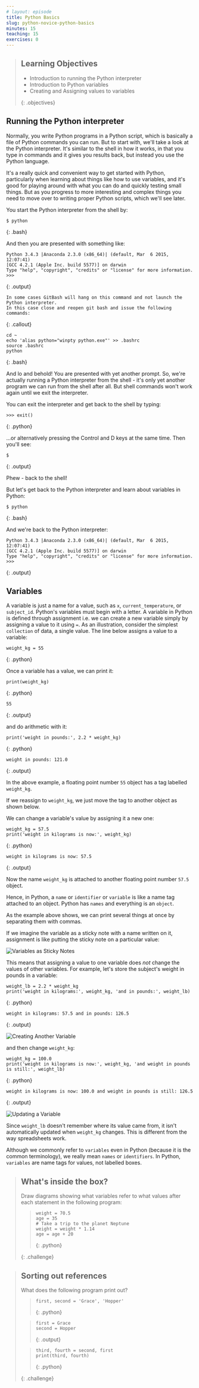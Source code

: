 ```yaml
---
# layout: episode
title: Python Basics
slug: python-novice-python-basics
minutes: 15
teaching: 15
exercises: 0
---
```



> ## Learning Objectives
>
> *   Introduction to running the Python interpreter
> *   Introduction to Python variables
> *   Creating and Assigning values to variables
> 
> {: .objectives}


## Running the Python interpreter

Normally, you write Python programs in a Python script, which is basically a file of Python commands you can run.
But to start with, we'll take a look at the Python interpreter.
It's similar to the shell in how it works, in that you type in commands and it
gives you results back, but instead you use the Python language.

It's a really quick and convenient way to get started with Python, particularly when learning about things like how to use variables, and it's good for playing around with what you can do and quickly testing small things.
But as you progress to more interesting and complex things you need to move over to writing proper Python scripts, which we'll see later.

You start the Python interpreter from the shell by:



~~~
$ python
~~~
{: .bash}

And then you are presented with something like:



~~~
Python 3.4.3 |Anaconda 2.3.0 (x86_64)| (default, Mar  6 2015, 12:07:41)
[GCC 4.2.1 (Apple Inc. build 5577)] on darwin
Type "help", "copyright", "credits" or "license" for more information.
>>>
~~~
{: .output}



~~~
In some cases GitBash will hang on this command and not launch the Python interpreter. 
In this case close and reopen git bash and issue the following commands:
~~~
{: .callout}


~~~
cd ~
echo 'alias python="winpty python.exe"' >> .bashrc
source .bashrc
python
~~~
{: .bash}

And lo and behold! You are presented with yet another prompt.
So, we're actually running a Python interpreter from the shell - it's only yet another program we can run from the shell after all.
But shell commands won't work again until we exit the interpreter.

You can exit the interpreter and get back to the shell by typing:



~~~
>>> exit()
~~~
{: .python}

...or alternatively pressing the Control and D keys at the same time.
Then you'll see:



~~~
$
~~~
{: .output}

Phew - back to the shell!

But let's get back to the Python interpreter and learn about variables in Python:



~~~
$ python
~~~
{: .bash}

And we're back to the Python interpreter:


~~~
Python 3.4.3 |Anaconda 2.3.0 (x86_64)| (default, Mar  6 2015, 12:07:41)
[GCC 4.2.1 (Apple Inc. build 5577)] on darwin
Type "help", "copyright", "credits" or "license" for more information.
>>>
~~~
{: .output}


## Variables

A variable is just a name for a value,
such as `x`, `current_temperature`, or `subject_id`.
Python's variables must begin with a letter.
A variable in Python is defined through assignment i.e. we can create a new variable simply by assigning a value to it using `=`.
As an illustration,
consider the simplest `collection` of data,
a single value.
The line below assigns a value to a variable:



~~~
weight_kg = 55
~~~
{: .python}

Once a variable has a value, we can print it:


~~~
print(weight_kg)
~~~
{: .python}

~~~
55
~~~
{: .output}

and do arithmetic with it:


~~~
print('weight in pounds:', 2.2 * weight_kg)
~~~
{: .python}

~~~
weight in pounds: 121.0
~~~
{: .output}

In the above example, a floating point number `55` object has a tag labelled `weight_kg`.

If we reassign to `weight_kg`, we just move the tag to another object as shown below.

We can change a variable's value by assigning it a new one:


~~~
weight_kg = 57.5
print('weight in kilograms is now:', weight_kg)
~~~
{: .python}

~~~
weight in kilograms is now: 57.5
~~~
{: .output}

Now the name `weight_kg` is attached to another floating point number `57.5` object.

Hence, in Python, a `name` or `identifier` or `variable` is like a name tag attached to an object.
Python has `names` and everything is an `object`.

As the example above shows,
we can print several things at once by separating them with commas.

If we imagine the variable as a sticky note with a name written on it,
assignment is like putting the sticky note on a particular value:

![Variables as Sticky Notes](fig/python-sticky-note-variables-01.svg)

This means that assigning a value to one variable does *not* change the values of other variables.
For example,
let's store the subject's weight in pounds in a variable:


~~~
weight_lb = 2.2 * weight_kg
print('weight in kilograms:', weight_kg, 'and in pounds:', weight_lb)
~~~
{: .python}

~~~
weight in kilograms: 57.5 and in pounds: 126.5
~~~
{: .output}

![Creating Another Variable](fig/python-sticky-note-variables-02.svg)

and then change `weight_kg`:



~~~
weight_kg = 100.0
print('weight in kilograms is now:', weight_kg, 'and weight in pounds is still:', weight_lb)
~~~
{: .python}


~~~
weight in kilograms is now: 100.0 and weight in pounds is still: 126.5
~~~
{: .output}

![Updating a Variable](fig/python-sticky-note-variables-03.svg)

Since `weight_lb` doesn't remember where its value came from,
it isn't automatically updated when `weight_kg` changes.
This is different from the way spreadsheets work.

Although we commonly refer to `variables` even in Python (because it is the common terminology), we really mean `names` or `identifiers`. In Python, `variables` are name tags for values, not labelled boxes.


> ## What's inside the box?
>
> Draw diagrams showing what variables refer to what values after each statement
> in the following program:
>
> > ~~~
> > weight = 70.5
> > age = 35
> > # Take a trip to the planet Neptune
> > weight = weight * 1.14
> > age = age + 20
> > ~~~
> > {: .python}
>
> {: .challenge}


> ## Sorting out references
>
> What does the following program print out?
>
>
> > ~~~
> > first, second = 'Grace', 'Hopper'
> > ~~~
> > {: .python}
>
> > ~~~
> > first = Grace
> > second = Hopper
> > ~~~
> > {: .output}
>
> > ~~~
> > third, fourth = second, first
> > print(third, fourth)
> > ~~~
> > {: .python}
> 
> {: .challenge}


